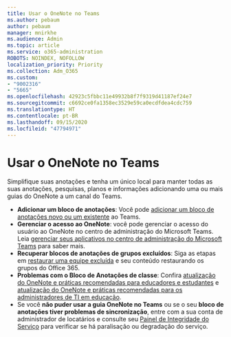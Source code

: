 ```yaml
---
title: Usar o OneNote no Teams
ms.author: pebaum
author: pebaum
manager: mnirkhe
ms.audience: Admin
ms.topic: article
ms.service: o365-administration
ROBOTS: NOINDEX, NOFOLLOW
localization_priority: Priority
ms.collection: Adm_O365
ms.custom:
- "9002316"
- "5665"
ms.openlocfilehash: 42923c5fbbc11e49932b8f7f9319d41187ef24e7
ms.sourcegitcommit: c6692ce0fa1358ec3529e59ca0ecdfdea4cdc759
ms.translationtype: HT
ms.contentlocale: pt-BR
ms.lasthandoff: 09/15/2020
ms.locfileid: "47794971"
---
```

# <a name="using-onenote-in-teams"></a>Usar o OneNote no Teams

Simplifique suas anotações e tenha um único local para manter todas as suas anotações, pesquisas, planos e informações adicionando uma ou mais guias do OneNote a um canal do Teams.

- **Adicionar um bloco de anotações**: Você pode [adicionar um bloco de anotações novo ou um existente](https://support.microsoft.com/office/add-a-onenote-notebook-to-teams-0ec78cc3-ba3b-4279-a88e-aa40af9865c2) ao Teams.
- **Gerenciar o acesso ao OneNote**: você pode gerenciar o acesso do usuário ao OneNote no centro de administração do Microsoft Teams. Leia [gerenciar seus aplicativos no centro de administração do Microsoft Teams](https://docs.microsoft.com/MicrosoftTeams/manage-apps) para saber mais.
- **Recuperar blocos de anotações de grupos excluídos**: Siga as etapas em [restaurar uma equipe excluída](https://docs.microsoft.com/microsoftteams/archive-or-delete-a-team#restore-a-deleted-team) e seu conteúdo restaurando os grupos do Office 365.
- **Problemas com o Bloco de Anotações de classe**: Confira [atualização do OneNote e práticas recomendadas para educadores e estudantes](https://support.office.com/article/onenote-update-and-best-practices-for-educators-and-students-dde775f0-8b06-4263-8b54-1e9ddc3dd146) e [atualização do OneNote e práticas recomendadas para os administradores de TI em educação](https://support.office.com/article/onenote-update-and-best-practices-for-it-admins-in-education-9d78f2b2-5e25-4288-b597-b4ba463c7b46).
- Se você **não puder usar a guia OneNote no Teams** ou se o seu **bloco de anotações tiver problemas de sincronização**, entre com a sua conta de administrador de locatários e consulte seu [Painel de Integridade do Serviço](https://docs.microsoft.com/office365/enterprise/view-service-health) para verificar se há paralisação ou degradação do serviço.
